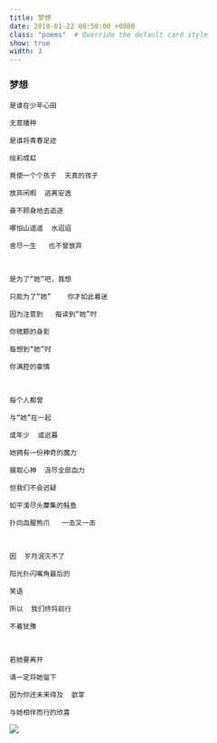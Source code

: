 ```yaml
---
title: 梦想
date: 2018-01-22 00:50:00 +0800
class: "poems"  # Override the default card style
show: true
width: 3
---
```


### 梦想

```angular2html
是谁在少年心田

无意播种

是谁将青春足迹

绘彩成虹

竟使一个个孩子  天真的孩子

放弃闲暇  逃离安逸

奋不顾身地去追逐

哪怕山遥遥  水迢迢

舍尽一生   也不曾放弃



是为了“她”吧，我想

只能为了“她”    你才如此着迷

因为注意到   每读到“她”时

你微颤的身影

每想到“她”时

你满腔的豪情



每个人都曾

与“她”在一起

或年少  或迟暮

她拥有一份神奇的魔力

摄取心神  汲尽全部血力

但我们不会迟疑

如平湲尽头麇集的鲑鱼

扑向血腥熊爪   一击又一击



因  岁月泯灭不了

阳光扑闪嘴角最后的

笑语

所以  我们终将前行

不着犹豫



若她要离开

请一定将她留下

因为你还未来得及  歆享

与她相伴而行的欣喜
```

<div>
<img src="{{ 'assets/images/poems/dream.jpg' | relative_url }}" class="img-fluid rounded" >
</div>